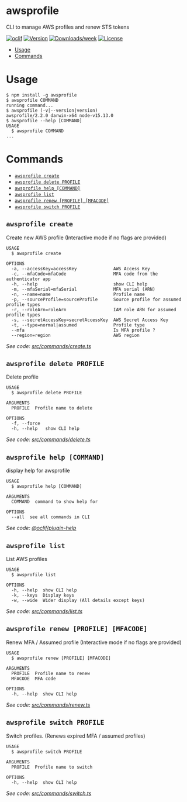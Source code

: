 awsprofile
==========

CLI to manage AWS profiles and renew STS tokens

[![oclif](https://img.shields.io/badge/cli-oclif-brightgreen.svg)](https://oclif.io)
[![Version](https://img.shields.io/npm/v/awsprofile.svg)](https://npmjs.org/package/awsprofile)
[![Downloads/week](https://img.shields.io/npm/dw/awsprofile.svg)](https://npmjs.org/package/awsprofile)
[![License](https://img.shields.io/npm/l/awsprofile.svg)](https://github.com/kheriox-technologies/awsprofile/blob/master/package.json)

<!-- toc -->
* [Usage](#usage)
* [Commands](#commands)
<!-- tocstop -->
# Usage
<!-- usage -->
```sh-session
$ npm install -g awsprofile
$ awsprofile COMMAND
running command...
$ awsprofile (-v|--version|version)
awsprofile/2.2.0 darwin-x64 node-v15.13.0
$ awsprofile --help [COMMAND]
USAGE
  $ awsprofile COMMAND
...
```
<!-- usagestop -->
# Commands
<!-- commands -->
* [`awsprofile create`](#awsprofile-create)
* [`awsprofile delete PROFILE`](#awsprofile-delete-profile)
* [`awsprofile help [COMMAND]`](#awsprofile-help-command)
* [`awsprofile list`](#awsprofile-list)
* [`awsprofile renew [PROFILE] [MFACODE]`](#awsprofile-renew-profile-mfacode)
* [`awsprofile switch PROFILE`](#awsprofile-switch-profile)

## `awsprofile create`

Create new AWS profile (Interactive mode if no flags are provided)

```
USAGE
  $ awsprofile create

OPTIONS
  -a, --accessKey=accessKey              AWS Access Key
  -c, --mfaCode=mfaCode                  MFA code from the authenticator app
  -h, --help                             show CLI help
  -m, --mfaSerial=mfaSerial              MFA serial (ARN)
  -n, --name=name                        Profile name
  -p, --sourceProfile=sourceProfile      Source profile for assumed profile types
  -r, --roleArn=roleArn                  IAM role ARN for assumed profile types
  -s, --secretAccessKey=secretAccessKey  AWS Secret Access Key
  -t, --type=normal|assumed              Profile type
  --mfa                                  Is MFA profile ?
  --region=region                        AWS region
```

_See code: [src/commands/create.ts](https://github.com/kheriox-technologies/awsprofile/blob/v2.2.0/src/commands/create.ts)_

## `awsprofile delete PROFILE`

Delete profile

```
USAGE
  $ awsprofile delete PROFILE

ARGUMENTS
  PROFILE  Profile name to delete

OPTIONS
  -f, --force
  -h, --help   show CLI help
```

_See code: [src/commands/delete.ts](https://github.com/kheriox-technologies/awsprofile/blob/v2.2.0/src/commands/delete.ts)_

## `awsprofile help [COMMAND]`

display help for awsprofile

```
USAGE
  $ awsprofile help [COMMAND]

ARGUMENTS
  COMMAND  command to show help for

OPTIONS
  --all  see all commands in CLI
```

_See code: [@oclif/plugin-help](https://github.com/oclif/plugin-help/blob/v3.2.2/src/commands/help.ts)_

## `awsprofile list`

List AWS profiles

```
USAGE
  $ awsprofile list

OPTIONS
  -h, --help  show CLI help
  -k, --keys  Display keys
  -w, --wide  Wider display (All details except keys)
```

_See code: [src/commands/list.ts](https://github.com/kheriox-technologies/awsprofile/blob/v2.2.0/src/commands/list.ts)_

## `awsprofile renew [PROFILE] [MFACODE]`

Renew MFA / Assumed profile (Interactive mode if no flags are provided)

```
USAGE
  $ awsprofile renew [PROFILE] [MFACODE]

ARGUMENTS
  PROFILE  Profile name to renew
  MFACODE  MFA code

OPTIONS
  -h, --help  show CLI help
```

_See code: [src/commands/renew.ts](https://github.com/kheriox-technologies/awsprofile/blob/v2.2.0/src/commands/renew.ts)_

## `awsprofile switch PROFILE`

Switch profiles. (Renews expired MFA / assumed profiles)

```
USAGE
  $ awsprofile switch PROFILE

ARGUMENTS
  PROFILE  Profile name to switch

OPTIONS
  -h, --help  show CLI help
```

_See code: [src/commands/switch.ts](https://github.com/kheriox-technologies/awsprofile/blob/v2.2.0/src/commands/switch.ts)_
<!-- commandsstop -->
